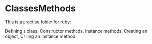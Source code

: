 # ClassesMethods

This is a practise folder for ruby:

Defining a class,
Constructor methods,
Instance methods,
Creating an object,
Calling an instance method.
